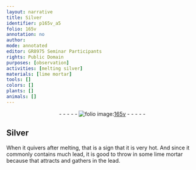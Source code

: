 ```yaml
---
layout: narrative
title: Silver
identifier: p165v_a5
folio: 165v
annotation: no
author:
mode: annotated
editor: GR8975 Seminar Participants
rights: Public Domain
purposes: [observation]
activities: [melting silver]
materials: [lime mortar]
tools: []
colors: []
plants: []
animals: []
---
```


 <div class="folio" align="center">- - - - - <a href="http://gallica.bnf.fr/ark:/12148/btv1b10500001g/f336.image" target="_blank"><img src="https://cu-mkp.github.io/GR8975-edition/assets/photo-icon.png" alt="folio image: " style="display:inline-block; margin-bottom:-3px;"/>165v</a> - - - - - </div> <span class="activity"></span> 

## Silver

 
When it quivers after melting, that is a sign that it is very hot. And since it commonly contains much lead, it is good to throw in some <span class="material">lime mortar</span> because that attracts and gathers in the lead.
 